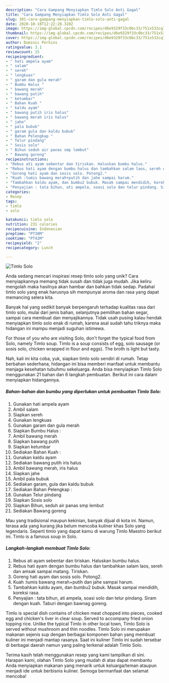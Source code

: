 ```yaml
---
description: "Cara Gampang Menyiapkan Timlo Solo Anti Gagal"
title: "Cara Gampang Menyiapkan Timlo Solo Anti Gagal"
slug: 301-cara-gampang-menyiapkan-timlo-solo-anti-gagal
date: 2020-10-18T12:22:28.328Z
image: https://img-global.cpcdn.com/recipes/d6e9329f33c0bc33/751x532cq70/timlo-solo-foto-resep-utama.jpg
thumbnail: https://img-global.cpcdn.com/recipes/d6e9329f33c0bc33/751x532cq70/timlo-solo-foto-resep-utama.jpg
cover: https://img-global.cpcdn.com/recipes/d6e9329f33c0bc33/751x532cq70/timlo-solo-foto-resep-utama.jpg
author: Dominic Perkins
ratingvalue: 3.1
reviewcount: 15
recipeingredient:
- " hati ampela ayam"
- " salam"
- " sereh"
- " lengkuas"
- " garam dan gula merah"
- " Bumbu Halus "
- " bawang merah"
- " bawang putih"
- " ketumbar"
- " Bahan Kuah "
- " kaldu ayam"
- " bawang putih iris halus"
- " bawang merah iris halus"
- " jahe"
- " pala bubuk"
- " garam gula dan kaldu bubuk"
- " Bahan Pelengkap "
- " Telur pindang"
- " Sosis solo"
- " Bihun seduh air panas smp lembut"
- " Bawang goreng"
recipeinstructions:
- "Rebus ati ayam sebentar dan tiriskan. Haluskan bumbu halus."
- "Rebus hati ayam dengan bumbu halus dan tambahkan salam laos, sereh dan amsak sampai matang. Tiriskan."
- "Goreng hati ayam dan sosis solo. Potong2."
- "Kuah :tumis bawang merah+putih dan jahe sampai harum."
- "Tambahkan kaldu ayam, dan bumbu2 bubuk. Masak sampai mendidih, koreksi rasa."
- "Penyajian : tata bihun, ati ampela, soasi solo dan telur pindang. Siram dengan kuah. Taburi dengan bawnag goreng."
categories:
- Resep
tags:
- timlo
- solo

katakunci: timlo solo 
nutrition: 231 calories
recipecuisine: Indonesian
preptime: "PT30M"
cooktime: "PT42M"
recipeyield: "2"
recipecategory: Lunch

---
```



![Timlo Solo](https://img-global.cpcdn.com/recipes/d6e9329f33c0bc33/751x532cq70/timlo-solo-foto-resep-utama.jpg)

Anda sedang mencari inspirasi resep timlo solo yang unik? Cara menyiapkannya memang tidak susah dan tidak juga mudah. Jika keliru mengolah maka hasilnya akan hambar dan bahkan tidak sedap. Padahal timlo solo yang enak harusnya sih mempunyai aroma dan rasa yang dapat memancing selera kita.

Banyak hal yang sedikit banyak berpengaruh terhadap kualitas rasa dari timlo solo, mulai dari jenis bahan, selanjutnya pemilihan bahan segar, sampai cara membuat dan menyajikannya. Tidak usah pusing kalau hendak menyiapkan timlo solo enak di rumah, karena asal sudah tahu triknya maka hidangan ini mampu menjadi suguhan istimewa.

For those of you who are visiting Solo, don&#39;t forget the typical food from Solo, namely Timlo soup. Timlo is a soup consists of egg, solo sausage (or sosis solo, chicken wrapped in flour and eggs). The broth is light but tasty.


Nah, kali ini kita coba, yuk, siapkan timlo solo sendiri di rumah. Tetap berbahan sederhana, hidangan ini bisa memberi manfaat untuk membantu menjaga kesehatan tubuhmu sekeluarga. Anda bisa menyiapkan Timlo Solo menggunakan 21 bahan dan 6 langkah pembuatan. Berikut ini cara dalam menyiapkan hidangannya.

<!--inarticleads1-->

##### Bahan-bahan dan bumbu yang diperlukan untuk pembuatan Timlo Solo:

1. Gunakan  hati ampela ayam
1. Ambil  salam
1. Siapkan  sereh
1. Gunakan  lengkuas
1. Gunakan  garam dan gula merah
1. Siapkan  Bumbu Halus :
1. Ambil  bawang merah
1. Siapkan  bawang putih
1. Siapkan  ketumbar
1. Sediakan  Bahan Kuah :
1. Gunakan  kaldu ayam
1. Sediakan  bawang putih iris halus
1. Ambil  bawang merah, iris halus
1. Siapkan  jahe
1. Ambil  pala bubuk
1. Sediakan  garam, gula dan kaldu bubuk
1. Sediakan  Bahan Pelengkap :
1. Gunakan  Telur pindang
1. Siapkan  Sosis solo
1. Siapkan  Bihun, seduh air panas smp lembut
1. Sediakan  Bawang goreng


Mau yang tradisional maupun kekinian, banyak dijual di kota ini. Namun, terasa ada yang kurang jika belum mencoba kuliner khas Solo yang legendaris. Seperti timlo yang dapat kamu di warung Timlo Maestro berikut ini. Timlo is a famous soup in Solo. 

<!--inarticleads2-->

##### Langkah-langkah membuat Timlo Solo:

1. Rebus ati ayam sebentar dan tiriskan. Haluskan bumbu halus.
1. Rebus hati ayam dengan bumbu halus dan tambahkan salam laos, sereh dan amsak sampai matang. Tiriskan.
1. Goreng hati ayam dan sosis solo. Potong2.
1. Kuah :tumis bawang merah+putih dan jahe sampai harum.
1. Tambahkan kaldu ayam, dan bumbu2 bubuk. Masak sampai mendidih, koreksi rasa.
1. Penyajian : tata bihun, ati ampela, soasi solo dan telur pindang. Siram dengan kuah. Taburi dengan bawnag goreng.


Timlo is special dish contains of chicken meat chopped into pieces, cooked egg and chicken&#39;s liver in clear soup. Served to accompany fried onion topping rice. Unlike the typical Timlo in other local town, Timlo Solo is served without mushroom and thin noodles. Timlo Solo ini merupakan makanan sejenis sup dengan berbagai komponen bahan yang membuat kuliner ini menjadi mantap rasanya. Saat ini kuliner Timlo ini sudah tersebar di berbagai daerah namun yang paling terkenal adalah Timlo Solo. 

Terima kasih telah menggunakan resep yang kami tampilkan di sini. Harapan kami, olahan Timlo Solo yang mudah di atas dapat membantu Anda menyiapkan makanan yang menarik untuk keluarga/teman ataupun menjadi ide untuk berbisnis kuliner. Semoga bermanfaat dan selamat mencoba!
